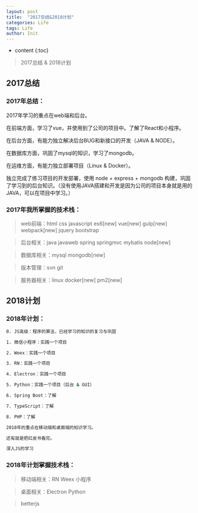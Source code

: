 ```yaml
---
layout: post
title:  "2017总结&2018计划"
categories: Life
tags: Life
author: Init
---
```


* content
{:toc}

> 2017总结 & 2018计划





## 2017总结

### 2017年总结：

2017年学习的重点在web端和后台。

在前端方面，学习了vue，并使用到了公司的项目中。了解了React和小程序。

在后台方面，有能力独立解决后台BUG和新接口的开发（JAVA & NODE）。

在数据库方面，巩固了mysql的知识，学习了mongodb。

在运维方面，有能力独立部署项目（Linux & Docker）。

独立完成了练习项目的开发部署，使用 node + express + mongodb 构建，巩固了学习到的后台知识。（没有使用JAVA搭建和开发是因为公司的项目本身就是用的JAVA，可以在项目中学习。）

### 2017年我所掌握的技术栈：

> web前端：html css javascript es6[new] vue[new] gulp[new] webpack[new] jquery bootstrap

> 后台相关：java javaweb spring springmvc mybatis node[new]

> 数据库相关：mysql mongodb[new]

> 版本管理：svn git

> 服务器相关：linux docker[new] pm2[new]

## 2018计划

### 2018年计划：

``` sh
0. JS高级：程序的算法，已经学习的知识的复习与巩固

1. 微信小程序：实践一个项目

2. Weex：实践一个项目

3. RN：实践一个项目

4. Electron：实践一个项目

5. Python：实践一个项目（后台 & GUI）

6. Spring Boot：了解

7. TypeScript：了解

8. PHP：了解

2018年的重点在移动端和桌面端的知识学习。

还有就是把红皮书看完。

深入JS的学习

```

### 2018年计划掌握技术栈：

> 移动端相关：RN Weex 小程序

> 桌面相关：Electron Python

> betterjs